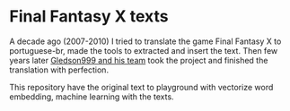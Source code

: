 # Final Fantasy X texts

A decade ago (2007-2010) I tried to translate the game Final Fantasy X to portuguese-br, made the tools to extracted and insert the text. Then few years later [Gledson999 and his team](http://www.retro-jogos.com/2015/09/ps2-final-fantasy-x-international.html) took the project and finished the translation with perfection.

This repository have the original text to playground with vectorize word embedding, machine learning with the texts.

